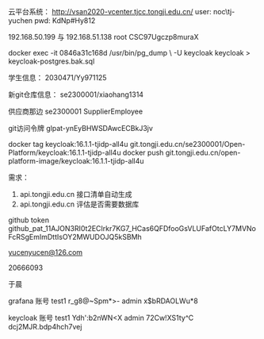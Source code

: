 云平台系统：
http://vsan2020-vcenter.tjcc.tongji.edu.cn/
user: noc\tj-yuchen
pwd: KdNp#Hy812

192.168.50.199 与 192.168.51.138
root CSC97Ugczp8muraX

docker exec -it 0846a31c168d /usr/bin/pg_dump \ -U keycloak keycloak > keycloak-postgres.bak.sql

学生信息：
2030471/Yy971125

新git仓库信息：
se2300001/xiaohang1314

供应商那边  se2300001  SupplierEmployee


git访问令牌
glpat-ynEyBHWSDAwcECBkJ3jv

docker tag keycloak:16.1.1-tjidp-all4u git.tongji.edu.cn/se2300001/Open-Platform/keycloak:16.1.1-tjidp-all4u
docker push git.tongji.edu.cn/open-platform-image/keycloak:16.1.1-tjidp-all4u

需求：
1. api.tongji.edu.cn 接口清单自动生成
2. api.tongji.edu.cn 评估是否需要数据库

github token
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

yucenyucen@126.com

20666093

于晨

grafana 账号
test1 r_g8@~Spm*>-
admin x$bRDAOLWu*8

keycloak 账号
test1 Ydh':b2nWN<X
admin 72Cw!XS1ty^C      dcj2MJR.bdp4hch7vej